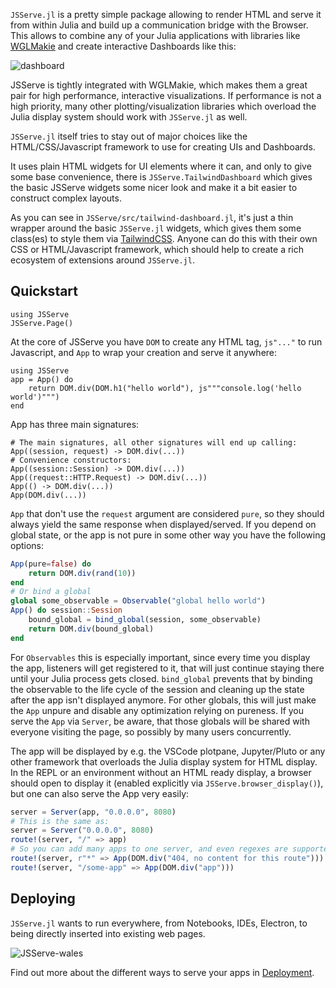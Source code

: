 `JSServe.jl` is a pretty simple package allowing to render HTML and serve it from within Julia and build up a communication bridge with the Browser. This allows to combine any of your Julia applications with libraries like [WGLMakie](https://docs.makie.org/dev/documentation/backends/wglmakie/index.html#export) and create interactive Dashboards like this:

![dashboard](https://user-images.githubusercontent.com/1010467/214651671-2f8174b6-48ab-4627-b15f-e19c35042faf.gif)

JSServe is tightly integrated with WGLMakie, which makes them a great pair for high performance, interactive visualizations.
If performance is not a high priority, many other plotting/visualization libraries which overload the Julia display system should work with `JSServe.jl` as well.

`JSServe.jl` itself tries to stay out of major choices like the HTML/CSS/Javascript framework to use for creating UIs and Dashboards.

It uses plain HTML widgets for UI elements where it can, and only to give some base convenience, there is `JSServe.TailwindDashboard` which gives the basic JSServe widgets some nicer look and make it a bit easier to construct complex layouts.

As you can see in `JSServe/src/tailwind-dashboard.jl`, it's just a thin wrapper around the basic `JSServe.jl` widgets, which gives them some class(es) to style them via [TailwindCSS](https://tailwindcss.com/).
Anyone can do this with their own CSS or HTML/Javascript framework, which should help to create a rich ecosystem of extensions around `JSServe.jl`.

## Quickstart

```@setup 1
using JSServe
JSServe.Page()
```

At the core of JSServe you have `DOM` to create any HTML tag, `js"..."` to run Javascript, and `App` to wrap your creation and serve it anywhere:

```@example 1
using JSServe
app = App() do
    return DOM.div(DOM.h1("hello world"), js"""console.log('hello world')""")
end
```

App has three main signatures:
```@example 1
# The main signatures, all other signatures will end up calling:
App((session, request) -> DOM.div(...))
# Convenience constructors:
App((session::Session) -> DOM.div(...))
App((request::HTTP.Request) -> DOM.div(...))
App(() -> DOM.div(...))
App(DOM.div(...))
```
`App` that don't use the `request` argument are considered `pure`, so they should always yield the same response when displayed/served.
If you depend on global state, or the app is not pure in some other way you have the following options:

```julia
App(pure=false) do
    return DOM.div(rand(10))
end
# Or bind a global
global some_observable = Observable("global hello world")
App() do session::Session
    bound_global = bind_global(session, some_observable)
    return DOM.div(bound_global)
end
```

For `Observables` this is especially important, since every time you display the app, listeners will get registered to it, that will just continue staying there until your Julia process gets closed.
`bind_global` prevents that by binding the observable to the life cycle of the session and cleaning up the state after the app isn't displayed anymore.
For other globals, this will just make the `App` unpure and disable any optimization relying on pureness.
If you serve the `App` via `Server`, be aware, that those globals will be shared with everyone visiting the page, so possibly by many users concurrently.

The app will be displayed by e.g. the VSCode plotpane, Jupyter/Pluto or any other framework that overloads the Julia display system for HTML display.
In the REPL or an environment without an HTML ready display, a browser should open to display it (enabled explicitly via `JSServe.browser_display()`), but one can also serve the App very easily:

```julia
server = Server(app, "0.0.0.0", 8080)
# This is the same as:
server = Server("0.0.0.0", 8080)
route!(server, "/" => app)
# So you can add many apps to one server, and even regexes are supported:
route!(server, r"*" => App(DOM.div("404, no content for this route")))
route!(server, "/some-app" => App(DOM.div("app")))
```

## Deploying

`JSServe.jl` wants to run everywhere, from Notebooks, IDEs, Electron, to being directly inserted into existing web pages.

![JSServe-wales](https://user-images.githubusercontent.com/1010467/214662497-a1a1c8e7-5f4d-4e57-b129-fdcc227253ca.gif)

Find out more about the different ways to serve your apps in [Deployment](@ref).
